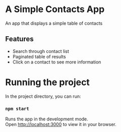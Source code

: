 # A Simple Contacts App

An app that displays a simple table of contacts

## Features
- Search through contact list
- Paginated table of results
- Click on a contact to see more information

# Running the project

In the project directory, you can run:

### `npm start`

Runs the app in the development mode.\
Open [http://localhost:3000](http://localhost:3000) to view it in your browser.

